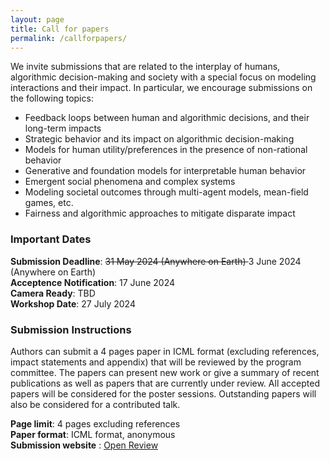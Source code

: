 ```yaml
---
layout: page
title: Call for papers
permalink: /callforpapers/
---
```



We invite submissions that are related to the interplay of humans, algorithmic decision-making and society with a special focus on modeling interactions and their impact. In particular, we encourage submissions on the following topics: 

- Feedback loops between human and algorithmic decisions, and their long-term impacts
- Strategic behavior and its impact on algorithmic decision-making
- Models for human utility/preferences in the presence of non-rational behavior
- Generative and foundation models for interpretable human behavior
- Emergent social phenomena and complex systems
- Modeling societal outcomes through multi-agent models, mean-field games, etc.
- Fairness and algorithmic approaches to mitigate disparate impact

### Important Dates

<b>Submission Deadline</b>: <s>31 May 2024 (Anywhere on Earth) </s> 3 June 2024 (Anywhere on Earth) <br/>
<b>Acceptence Notification</b>: 17 June 2024 <br/>
<b>Camera Ready</b>: TBD <br/> 
<b>Workshop Date</b>: 27 July 2024

### Submission Instructions

Authors can submit a 4 pages paper in ICML format (excluding references, impact statements and appendix) that will be reviewed by the program committee. The papers can present new work or give a summary of recent publications as well as papers that are currently under review. All accepted papers will be considered for the poster sessions. Outstanding papers will also be considered for a contributed talk.


<b>Page limit</b>: 4 pages excluding references <br/>
<b>Paper format</b>: ICML format, anonymous <br/>
<b>Submission website</b> : <a href="https://openreview.net/group?id=ICML.cc/2024/Workshop/Humans-Algs-Society"> Open Review <a><br/>


